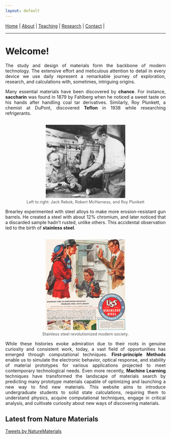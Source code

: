 ```yaml
---
layout: default
---
```


<nav>
  <a href="/">Home</a> |
  <a href="/about.html">About</a> |
  <a href="/teaching.html">Teaching</a> |
  <a href="/research.html">Research</a> |
  <a href="/contact.html">Contact</a> |
</nav>

---

# Welcome!


<div style="text-align: justify;">
<p>The study and design of materials form the backbone of modern technology. The extensive effort and meticulous attention to detail in every device we use daily represent a remarkable journey of exploration, research, and calculations with, sometimes, intriguing origins.</p>

<p>Many essential materials have been discovered by <b>chance</b>. For instance, <b>saccharin</b> was found in 1879 by Fahlberg when he noticed a sweet taste on his hands after handling coal tar derivatives. Similarly, Roy Plunkett, a chemist at DuPont, discovered <b>Teflon</b> in 1938 while researching refrigerants.</p>

<p align="center" style="margin-top:2em;">
  <img src="plunkett_2.jpg" alt="Left to right: Jack Rebok, Robert McHarness, and Roy Plunkett" style="100%; max-width: 250px; height: auto;">
  <br>
  <span style="font-size: 0.9em; color: #555;">Left to right: Jack Rebok, Robert McHarness, and Roy Plunkett</span>
</p>



<p>Brearley experimented with steel alloys to make more erosion-resistant gun barrels. He created a steel with about 12% chromium, and later noticed that a discarded sample hadn’t rusted, unlike others. This accidental observation led to the birth of <b>stainless steel</b>.</p>

        
<p align="center" style="margin-top:2em;">
  <img src="./stainless.png" alt="Stainless Steel" style="100%; max-width: 250px; height: auto;">
  <br>
  <span style="font-size: 0.9em; color: #555;">Stainless steel revolutionized modern society.</span>
</p>





 <p>While these histories evoke admiration due to their roots in genuine curiosity and consistent work, today, a vast field of opportunities has emerged through computational techniques. <b>First-principle Methods</b> enable us to simulate the electronic behavior, optical response, and stability of material prototypes for various applications projected to meet contemporary technological needs. Even more recently, <b>Machine Learning</b> techniques have transformed the landscape of materials search by predicting many prototype materials capable of optimizing and launching a new way to find new materials. This website aims to introduce undergraduate students to solid state calculations, requiring them to understand physics, acquire computational techniques, engage in critical analysis, and cultivate curiosity about new ways of discovering materials.</p>
 
</div>


## Latest from Nature Materials

<a class="twitter-timeline"
   data-height="600"
   data-theme="light"
   href="https://twitter.com/NatureMaterials?ref_src=twsrc%5Etfw">
  Tweets by NatureMaterials
</a>
<script async src="https://platform.twitter.com/widgets.js" charset="utf-8"></script>

